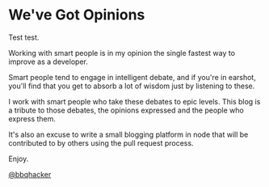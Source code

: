 We've Got Opinions
====================
Test test.

Working with smart people is in my opinion the single
fastest way to improve as a developer.  

Smart people tend to engage in intelligent debate, 
and if you're in earshot, you'll find that you get to absorb a 
lot of wisdom just by listening to these.

I work with smart people who take these debates to epic
levels.  This blog is a tribute to those debates, the 
opinions expressed and the people who express them.

It's also an excuse to write a small blogging platform in node
that will be contributed to by others using the pull request process.

Enjoy.

[@bbqhacker](https://twitter.com/Bbqhacker)